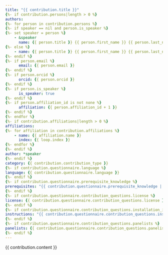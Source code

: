 ```yaml
---
title: "{{ contribution.title }}"
{%- if contribution.persons|length > 0 %}
authors:
{%- for person in contribution.persons %}
{%- if speaker == nil and person.is_speaker %}
{%- set speaker = person %}
    - &speaker
      name: {{ person.title }} {{ person.first_name }} {{ person.last_name }}
{%- else %}
    - name: {{ person.title }} {{ person.first_name }} {{ person.last_name }}
{%- endif %}
{%- if person.email %}
      email: {{ person.email }}
{%- endif %}
{%- if person.orcid %}
      orcid: {{ person.orcid }} 
{%- endif %}
{%- if person.is_speaker %}
      is_speaker: true
{%- endif %}
{%- if person.affiliation_id is not none %}
      affiliation: {{ person.affiliation_id + 1 }}
{%- endif %}
{%- endfor %}
{%- if contribution.affiliations|length > 0 %}
affiliations:
{%- for affiliation in contribution.affiliations %}
    - name: {{ affiliation.name }}
      index: {{ loop.index }}
{%- endfor %}
{%- endif %}
author: *speaker
{%- endif %}
category: {{ contribution.contribution_type }}
{%- if contribution.questionnaire.language %}
language: {{ contribution.questionnaire.language }}
{%- endif %}
{%- if contribution.questionnaire.prerequisite_knowledge %}
prerequisites: "{{ contribution.questionnaire.prerequisite_knowledge | extendlinks }}"
{%- endif %}
{%- if contribution.questionnaire.contribution_questions.license %}
license: {{ contribution.questionnaire.contribution_questions.license }}
{%- endif %}
{%- if contribution.questionnaire.contribution_questions.installation_instructions %}
instructions: "{{ contribution.questionnaire.contribution_questions.installation_instructions | extendlinks }}"
{%- endif %}
{%- if contribution.questionnaire.contribution_questions.panelists %}
panelists: {{ contribution.questionnaire.contribution_questions.panelists }}
{%- endif %}
---
```

{{ contribution.content }}
